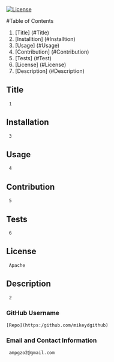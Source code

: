 

  [![License](https://img.shields.io/badge/License-Apache_2.0-blue.svg)](https://opensource.org/licenses/Apache-2.0) 

  #Table of Contents
  1. [Title] (#Title)
  2. [Installtion] (#Installtion)
  3. [Usage] (#Usage)
  4. [Contribution] (#Contribution)
  5. [Tests] (#Test)
  6. [License] (#License)
  7. [Description] (#Description)

  ## Title 
     1
  ## Installation
     3
  ## Usage
     4
  ## Contribution
     5
  ## Tests
     6
  ## License
     Apache
  ## Description
     2
  ### GitHub Username
    [Repo](https:/github.com/mikeydgithub)
  ### Email and Contact Information
     ampgzo2@gmail.com
  